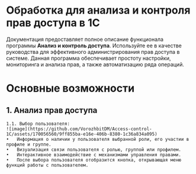 # Обработка для анализа и контроля прав доступа в 1С

Документация предоставляет полное описание функционала программы **Анализ и контроль доступа**. Используйте ее в качестве руководства для эффективного администрирования прав доступа в системе. Данная программа обеспечивает простоту настройки, мониторинга и анализа прав, а также автоматизацию ряда операций.

# Основные возможности
  ## 1. Анализ прав доступа 
    1.1. Выбор пользователя:
    ![image](https://github.com/VorozhbitDM/Access-control-1C/assets/170056560/9ff855ba-e16e-406b-8380-1c36a834a095)
    •	Информация о наличии у пользователя выбранной роли, его участии в профиле и группе. 
    •	Визуализация связи пользователя с ролью, группой или профилем.
    •	Интерактивное взаимодействие с механизмами управления правами.
    •	После выбора пользователя отобразится кнопка, открывающая меню функций работы с пользователем.


    
